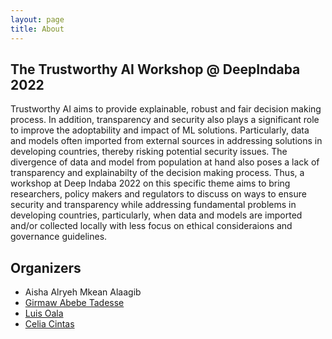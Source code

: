 ```yaml
---
layout: page
title: About
---
```


## The Trustworthy AI Workshop @ DeepIndaba 2022

Trustworthy AI aims to provide explainable, robust and fair decision making process. In addition, transparency and security also plays a significant role to improve the adoptability and impact of ML solutions. Particularly, data and models often imported from external sources in addressing solutions in developing countries, thereby  risking potential security issues.   The  divergence of data and model from population at hand also poses a lack of transparency and explainabilty of the decision making process. Thus,  a  workshop at Deep Indaba 2022 on this specific theme aims to bring researchers, policy makers and regulators to discuss on ways to ensure security and transparency while addressing fundamental problems in developing countries, particularly, when data and models are imported and/or collected locally with less focus on ethical consideraions and governance guidelines.

## Organizers

-  Aisha Alryeh Mkean Alaagib
-  [Girmaw Abebe Tadesse](https://researcher.watson.ibm.com/researcher/view.php?person=ibm-Girmaw.Abebe.Tadesse) 
-  [Luis Oala](https://luisoala.net/)
-  [Celia Cintas](https://celiacintas.github.io/about/)
